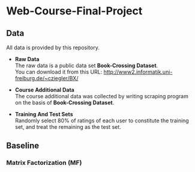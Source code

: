 # Web-Course-Final-Project

## Data

All data is provided by this repository.

* **Raw Data**  
The raw data is a public data set **Book-Crossing Dataset**.  
You can download it from this URL: <http://www2.informatik.uni-freiburg.de/~cziegler/BX/>

* **Course Additional Data**  
The course additional data was collected by writing scraping program on the basis of 
**Book-Crossing Dataset**.

* **Training And Test Sets**  
Randomly select 80% of ratings of each user to constitute the training set, and treat the remaining
as the test set.

## Baseline

### Matrix Factorization (MF)